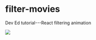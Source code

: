 # filter-movies
Dev Ed tutorial---React filtering animation

![](https://cdn-images-1.medium.com/max/800/1*VLRzRDV7YIN8j_035DuWew.gif)